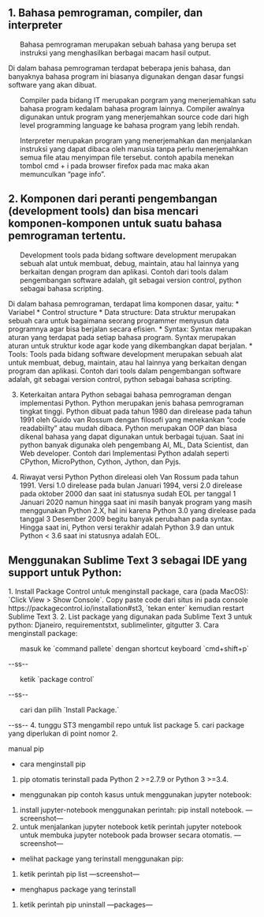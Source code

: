 <h2>1. Bahasa pemrograman, compiler, dan interpreter</h2>
	<ol>Bahasa pemrograman merupakan sebuah bahasa yang berupa set instruksi yang menghasilkan berbagai macam hasil output.</ol>
	Di dalam bahasa pemrograman terdapat beberapa jenis bahasa, dan banyaknya bahasa program ini biasanya digunakan dengan dasar fungsi software yang akan dibuat.</ol>
	<ol>Compiler pada bidang IT merupakan porgram yang  menerjemahkan satu bahasa program kedalam bahasa program lainnya. 
	Compiler awalnya digunakan untuk program yang menerjemahkan source code dari high level programming language ke bahasa program yang lebih rendah.</ol>
	<ol>Interpreter merupakan program yang menerjemahkan dan menjalankan instruksi yang dapat dibaca oleh manusia tanpa perlu menerjemahkan semua file atau menyimpan file tersebut. contoh apabila menekan tombol cmd + i pada browser firefox pada mac maka akan memunculkan “page info”.</ol>

<h2>2. Komponen dari peranti pengembangan (development tools) dan bisa mencari komponen-komponen untuk suatu bahasa pemrograman tertentu.</h2>
	<ol>Development tools pada bidang software development merupakan sebuah alat untuk membuat, debug, maintain, atau hal lainnya yang berkaitan dengan program dan aplikasi. Contoh dari tools dalam pengembangan software adalah, git sebagai version control, python sebagai bahasa scripting.</ol>
Di dalam bahasa pemrograman, terdapat lima komponen dasar, yaitu:
* Variabel
* Control structure
* Data structure: Data struktur merupakan sebuah cara untuk bagaimana seorang programmer menyusun data programnya agar bisa berjalan secara efisien. 
* Syntax: Syntax merupakan aturan yang terdapat pada setiap bahasa program. Syntax merupakan aturan untuk struktur kode agar kode yang dikembangkan dapat berjalan.
* Tools: Tools pada bidang software development merupakan sebuah alat untuk membuat, debug, maintain, atau hal lainnya yang berkaitan dengan program dan aplikasi. Contoh dari tools dalam pengembangan software adalah, git sebagai version control, python sebagai bahasa scripting.

3. Keterkaitan antara Python sebagai bahasa pemrograman dengan implementasi Python.
	Python merupakan jenis bahasa pemrograman tingkat tinggi. Python dibuat pada tahun 1980 dan direlease pada tahun 1991 oleh Guido van Rossum dengan filosofi yang menekankan “code readabiilty” atau mudah dibaca. Python merupakan OOP dan biasa dikenal bahasa yang dapat digunakan untuk berbagai tujuan. Saat ini python banyak digunaka oleh pengembang AI, ML, Data Scientist, dan Web developer. Contoh dari Implementasi Python adalah seperti CPython, MicroPython, Cython, Jython, dan Pyjs. 

4. Riwayat versi Python
Python direleasi oleh Van Rossum pada tahun 1991. Versi 1.0 direlease pada bulan Januari 1994, versi 2.0 direlease pada oktober 2000 dan saat ini statusnya sudah EOL per tanggal 1 Januari 2020 namun hingga saat ini masih banyak program yang masih menggunakan Python 2.X, hal ini karena Python 3.0 yang direlease pada tanggal 3 Desember 2009 begitu banyak perubahan pada syntax. Hingga saat ini, Python versi terakhir adalah Python 3.9 dan untuk Python < 3.6 saat ini statusnya adalah EOL.  

<h2>Menggunakan Sublime Text 3 sebagai IDE yang support untuk Python:</h2>
1. Install Package Control untuk menginstall package, cara (pada MacOS): `Click View > Show Console`. Copy paste code dari situs ini pada console https://packagecontrol.io/installation#st3, `tekan enter` kemudian restart Sublime Text 3.
2. List package yang digunakan pada Sublime Text 3 untuk python: Djaneiro, requirementstxt, sublimelinter, gitgutter
3. Cara menginstall package: 
<ol>masuk ke `command pallete` dengan shortcut keyboard `cmd+shift+p`</ol> 
--ss--
<ol>ketik `package control`</ol> 
--ss--
<ol>cari dan pilih `Install Package.`</ol>
--ss--
4. tunggu ST3 mengambil repo untuk list package
5. cari package yang diperlukan di point nomor 2.

manual pip
* cara menginstall pip
1. pip otomatis terinstall pada Python 2 >=2.7.9 or Python 3 >=3.4. 
* menggunakan pip
  contoh kasus untuk menggunakan jupyter notebook:
1. install jupyter-notebook menggunakan perintah: pip install notebook. —screenshot—
2. untuk menjalankan jupyter notebook ketik perintah jupyter notebook untuk membuka jupyter notebook pada browser secara otomatis. —screenshot—
* melihat package yang terinstall menggunakan pip:
1. ketik perintah pip list
	—screenshot—
* menghapus package yang terinstall
1. ketik perintah pip uninstall —packages—
